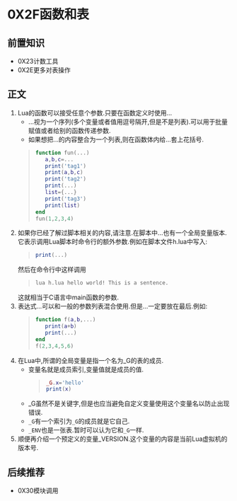 # 0X2F函数和表

## 前置知识

* 0X23计数工具
* 0X2E更多对表操作

## 正文

1. Lua的函数可以接受任意个参数.只要在函数定义时使用...
    * ...视为一个序列(多个变量或者值用逗号隔开,但是不是列表).可以用于批量赋值或者给别的函数传递参数.
    * 如果想把...的内容整合为一个列表,则在函数体内给...套上花括号.
    >```lua
    >function fun(...)
    >    a,b,c=...
    >    print('tag1')
    >    print(a,b,c)
    >    print('tag2')
    >    print(...)
    >    list={...}
    >    print('tag3')
    >    print(list)
    >end
    >fun(1,2,3,4)
    >```
1. 如果你已经了解过脚本相关的内容,请注意.在脚本中...也有一个全局变量版本.它表示调用Lua脚本时命令行的额外参数.例如在脚本文件h.lua中写入:
    >```lua
    >print(...)
    >```
    然后在命令行中这样调用
    >```bash
    >lua h.lua hello world! This is a sentence.
    >```
    这就相当于C语言中main函数的参数.
1. 表达式...可以和一般的参数列表混合使用.但是...一定要放在最后.例如:
    >```lua
    >function f(a,b,...)
    >    print(a+b)
    >    print(...)
    >end
    >f(2,3,4,5,6)
    >```
1. 在Lua中,所谓的全局变量是指一个名为_G的表的成员.
    * 变量名就是成员索引,变量值就是成员的值.
        >```lua
        >_G.x='hello'
        >print(x)
        >```
    * _G虽然不是关键字,但是也应当避免自定义变量使用这个变量名以防止出现错误.
    * `_G`有一个索引为`_G`的成员就是它自己.
    * `_ENV`也是一张表.暂时可以认为它和`_G`一样.
1. 顺便再介绍一个预定义的变量_VERSION.这个变量的内容是当前Lua虚拟机的版本号.

## 后续推荐

* 0X30模块调用